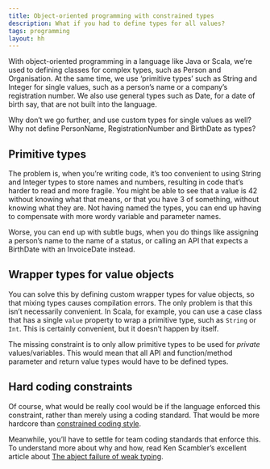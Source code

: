 ```yaml
---
title: Object-oriented programming with constrained types
description: What if you had to define types for all values?
tags: programming
layout: hh
---
```


With object-oriented programming in a language like Java or Scala, we’re used to defining classes for complex types, such as Person and Organisation. At the same time, we use ‘primitive types’ such as String and Integer for single values, such as a person’s name or a company’s registration number. We also use general types such as Date, for a date of birth say, that are not built into the language.

Why don’t we go further, and use custom types for single values as well? Why not define PersonName, RegistrationNumber and BirthDate as types?

## Primitive types

The problem is, when you’re writing code, it’s too convenient to using String and Integer types to store names and numbers, resulting in code that’s harder to read and more fragile. You might be able to see that a value is 42 without knowing what that means, or that you have 3 of something, without knowing what they are. Not having named the types, you can end up having to compensate with more wordy variable and parameter names.

Worse, you can end up with subtle bugs, when you do things like assigning a person’s name to the name of a status, or calling an API that expects a BirthDate with an InvoiceDate instead.

## Wrapper types for value objects

You can solve this by defining custom wrapper types for value objects, so that mixing types causes compilation errors. The only problem is that this isn’t necessarily convenient. In Scala, for example, you can use a case class that has a single `value` property to wrap a primitive type, such as `String` or `Int`. This is certainly convenient, but it doesn’t happen by itself.

The missing constraint is to only allow primitive types to be used for _private_ values/variables. This would mean that all API and function/method parameter and return value types would have to be defined types.

## Hard coding constraints

Of course, what would be really cool would be if the language enforced this constraint, rather than merely using a coding standard. That would be more hardcore than [constrained coding style](http://hilton.org.uk/blog/contstrained-coding-style).

Meanwhile, you’ll have to settle for team coding standards that enforce this. To understand more about why and how, read Ken Scambler’s excellent article about [The abject failure of weak typing](http://techblog.realestate.com.au/the-abject-failure-of-weak-typing/).
